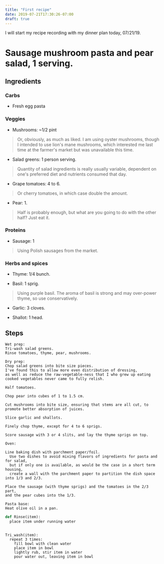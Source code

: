 ```yaml
---
title: "First recipe"
date: 2019-07-21T17:30:26-07:00
draft: true
---
```


I will start my recipe recording with my dinner plan today, 07/21/19.

# Sausage mushroom pasta and pear salad, 1 serving.

## Ingredients

### Carbs
- Fresh egg pasta

### Veggies
- Mushrooms: ~1/2 pint
> Or, obviously, as much as liked.
I am using oyster mushrooms,
though I intended to use lion's mane mushrooms,
which interested me last time at the farmer's market but was unavailable this time.

- Salad greens: 1 person serving.
> Quantity of salad ingredients is really usually variable, dependent on one's preferred diet and nutrients consumed that day.

- Grape tomatoes: 4 to 6.
> Or cherry tomatoes, in which case double the amount.

- Pear: 1.
> Half is probably enough, but what are you going to do with the other half? Just eat it.

### Proteins
- Sausage: 1
> Using Polish sausages from the market.

### Herbs and spices
- Thyme: 1/4 bunch.

- Basil: 1 sprig.
> Using purple basil.
> The aroma of basil is strong and may over-power thyme, so use conservatively.

- Garlic: 3 cloves.

- Shallot: 1 head.

## Steps
```
Wet prep:
Tri-wash salad greens.
Rinse tomatoes, thyme, pear, mushrooms.
```

```
Dry prep:
Chop salad greens into bite size pieces.
I've found this to allow more even distribution of dressing,
as well as reduce the raw-vegetable-ness that I who grew up eating cooked vegetables never came to fully relish.

Half tomatoes.

Chop pear into cubes of 1 to 1.5 cm.

Cut mushrooms into bite size, ensuring that stems are all cut, to promote better absorption of juices.

Slice garlic and shallots.

Finely chop thyme, except for 4 to 6 sprigs.

Score sausage with 3 or 4 slits, and lay the thyme sprigs on top.

```

```
Oven:

Line baking dish with parchment paper/foil.
  Use two dishes to avoid mixing flavors of ingredients for pasta and for salad,
  but if only one is available, as would be the case in a short term housing,
  create a wall with the parchment paper to partition the dish space into 1/3 and 2/3.

Place the sausage (with thyme sprigs) and the tomatoes in the 2/3 part,
and the pear cubes into the 1/3.
```

```
Pasta base:
Heat olive oil in a pan.

```

```python
def Rinse(item):
  place item under running water
  
```

```
Tri_wash(item):
  repeat 3 times:
    fill bowl with clean water
    place item in bowl
    lightly rub, stir item in water
    pour water out, leaving item in bowl
```
